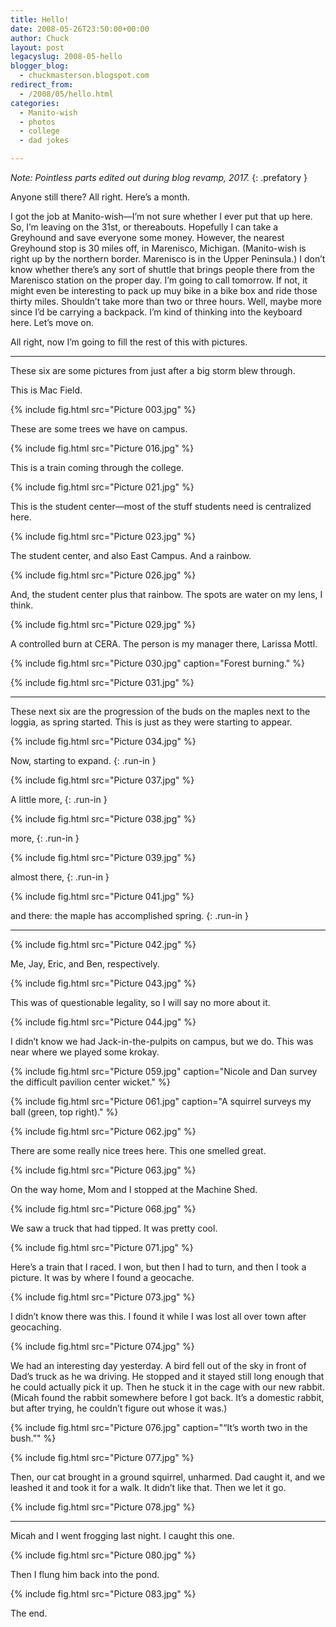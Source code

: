```yaml
---
title: Hello!
date: 2008-05-26T23:50:00+00:00
author: Chuck
layout: post
legacyslug: 2008-05-hello
blogger_blog:
  - chuckmasterson.blogspot.com
redirect_from:
  - /2008/05/hello.html
categories:
  - Manito-wish
  - photos
  - college
  - dad jokes

---
```

*Note: Pointless parts edited out during blog revamp, 2017.*
{: .prefatory }

Anyone still there? All right. Here’s a month.

I got the job at Manito-wish—I’m not sure whether I ever put that
up here. So, I’m leaving on the 31st, or thereabouts. Hopefully I can
take a Greyhound and save everyone some money. However, the nearest Greyhound
stop is 30 miles off, in Marenisco, Michigan. (Manito-wish is right up by the
northern border. Marenisco is in the Upper Peninsula.) I don’t know
whether there’s any sort of shuttle that brings people there from the
Marenisco station on the proper day. I’m going to call tomorrow. If not,
it might even be interesting to pack up muy bike in a bike box and ride those
thirty miles. Shouldn’t take more than two or three hours. Well, maybe
more since I’d be carrying a backpack. I’m kind of thinking into
the keyboard here. Let’s move on.

All right, now I’m going to fill the rest of this with pictures.


* * *

These six are some pictures from just after a big
storm blew through. 

This is Mac Field.

{% include fig.html src="Picture 003.jpg" %}

These are some trees we have on campus.

{% include fig.html src="Picture 016.jpg" %}

This is a train coming through the college.

{% include fig.html src="Picture 021.jpg" %}

This is the student center—most of the stuff students need is
centralized here.

{% include fig.html src="Picture 023.jpg" %}

The student center, and also East Campus. And a rainbow.

{% include fig.html src="Picture 026.jpg" %}

And, the student center plus that rainbow. The spots are water
on my lens, I think.

{% include fig.html src="Picture 029.jpg" %}

A controlled burn at CERA. The person is my manager there, Larissa Mottl.

{% include fig.html src="Picture 030.jpg" caption="Forest burning." %}

{% include fig.html src="Picture 031.jpg" %}

* * *

These next six are the progression of the buds on the maples
next to the loggia, as spring started. This is just as they were starting to
appear.

{% include fig.html src="Picture 034.jpg" %}

Now, starting to expand.
{: .run-in }

{% include fig.html src="Picture 037.jpg" %}

A little more,
{: .run-in }

{% include fig.html src="Picture 038.jpg" %}

more,
{: .run-in }

{% include fig.html src="Picture 039.jpg" %}

almost there,
{: .run-in }

{% include fig.html src="Picture 041.jpg" %}

and there: the maple has accomplished spring.
{: .run-in }

* * *

{% include fig.html src="Picture 042.jpg" %}

Me, Jay, Eric, and Ben, respectively.

{% include fig.html src="Picture 043.jpg" %}

This was of questionable legality, so I will say no more about
it.

{% include fig.html src="Picture 044.jpg" %}

I didn’t know we had Jack-in-the-pulpits on campus, but
we do. This was near where we played some krokay.

{% include fig.html src="Picture 059.jpg" caption="Nicole and Dan survey the
difficult pavilion center wicket." %}

{% include fig.html src="Picture 061.jpg" caption="A squirrel surveys my ball
(green, top right)." %}

{% include fig.html src="Picture 062.jpg" %}

There are some really nice trees here. This one smelled
great.

{% include fig.html src="Picture 063.jpg" %}

On the way home, Mom and I stopped at the Machine Shed.

{% include fig.html src="Picture 068.jpg" %}

We saw a truck that had tipped. It was pretty cool.

{% include fig.html src="Picture 071.jpg" %}

Here’s a train that I raced. I won, but then I had to
turn, and then I took a picture. It was by where I found a geocache.

{% include fig.html src="Picture 073.jpg" %}

I didn’t know there was this. I found it while I was
lost all over town after geocaching.

{% include fig.html src="Picture 074.jpg" %}

We had an interesting day yesterday. A bird fell out of the
sky in front of Dad’s truck as he wa driving. He stopped and it stayed
still long enough that he could actually pick it up. Then he stuck it in the
cage with our new rabbit. (Micah found the rabbit somewhere before I got back.
It’s a domestic rabbit, but after trying, he couldn’t figure out
whose it was.)

{% include fig.html src="Picture 076.jpg" caption="“It’s worth two in the bush.”" %}

{% include fig.html src="Picture 077.jpg" %}

Then, our cat brought in a ground squirrel, unharmed. Dad
caught it, and we leashed it and took it for a walk. It didn’t like that.
Then we let it go.

{% include fig.html src="Picture 078.jpg" %}

* * * 

Micah and I went frogging last night. I caught this one.

{% include fig.html src="Picture 080.jpg" %}

Then I flung him back into the pond.

{% include fig.html src="Picture 083.jpg" %} 

The end.  
